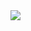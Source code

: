 <img src="https://cdn.discordapp.com/attachments/1081791587937435780/1081793312719110204/image.png">
